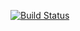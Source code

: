 [![Build Status](https://travis-ci.org/PBatignes/collegues-front.svg?branch=master)](https://travis-ci.org/PBatignes/collegues-front)
